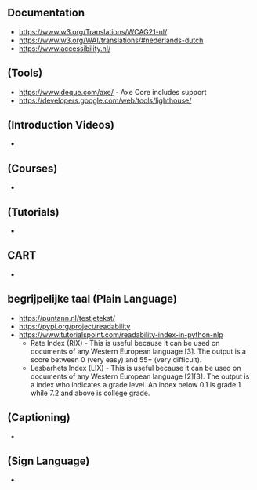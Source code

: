 ## Documentation
* https://www.w3.org/Translations/WCAG21-nl/
* https://www.w3.org/WAI/translations/#nederlands-dutch
* https://www.accessibility.nl/

## (Tools)
* https://www.deque.com/axe/ - Axe Core includes support
* https://developers.google.com/web/tools/lighthouse/

## (Introduction Videos)
* 

## (Courses)
*

## (Tutorials)
*

## CART
*

## begrijpelijke taal (Plain Language)
* https://puntann.nl/testjetekst/
* https://pypi.org/project/readability
* https://www.tutorialspoint.com/readability-index-in-python-nlp
  * Rate Index (RIX) - This is useful because it can be used on documents of any Western European language [3]. The output is a score between 0 (very easy) and 55+ (very difficult).
  * Lesbarhets Index (LIX) - This is useful because it can be used on documents of any Western European language [2][3]. The output is a index who indicates a grade level. An index below 0.1 is grade 1 while 7.2 and above is college grade.

## (Captioning)
*

## (Sign Language)
*

